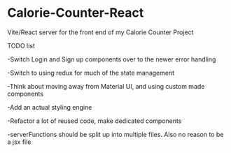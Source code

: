 # Calorie-Counter-React
Vite/React server for the front end of my Calorie Counter Project

TODO list



-Switch Login and Sign up components over to the newer error handling

-Switch to using redux for much of the state management

-Think about moving away from Material UI, and using custom made components

-Add an actual styling engine

-Refactor a lot of reused code, make dedicated components

-serverFunctions should be split up into multiple files. Also no reason to be a jsx file